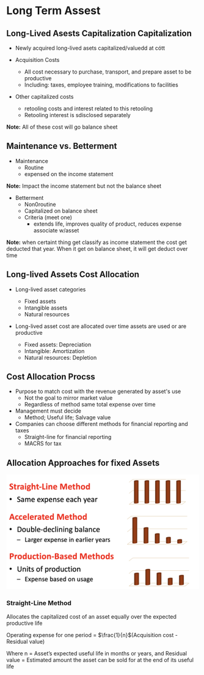 # Long Term Assest 

## Long-Lived Asests Capitalization Capitalization
* Newly acquired long-lived asets capitalized/valuedd at cótt

* Acquisition Costs
    - All cost necessary to purchase, transport, and prepare asset to be productive 
    - Including: taxes, employee training, modifications to facilities

* Other capitalized costs
    - retooling costs and interest related to this retooling
    - Retooling interest is sdisclosed separately 

**Note:** All of these cost will go balance sheet 

## Maintenance vs. Betterment 

* Maintenance 
    - Routine
    - expensed on the income statement 

**Note:** Impact the income statement but not the balance sheet 

* Betterment
    - Non0routine
    - Capitalized on balance sheet
    - Criteria (meet one)
        - extends life, improves quality of product, reduces expense associate w/asset 

**Note:** when certaint thing get classify as income statement the cost get deducted that year. When it get on balance sheet, it will get deduct over time 

## Long-lived Assets Cost Allocation 
* Long-lived asset categories
    - Fixed assets
    - Intangible assets
    - Natural resources

* Long-lived asset cost are allocated over time assets are used or are productive 
    - Fixed assets: Depreciation 
    - Intangible: Amortization
    - Natural resources: Depletion 

## Cost Allocation Procss 
* Purpose to match cost with the revenue generated by asset's use 
    - Not the goal to mirror market value 
    - Regardless of method same total expense over time 
* Management must decide 
    - Method; Useful life; Salvage value 
* Companies can choose different methods for financial reporting and taxes
    - Straight-line for financial reporting 
    - MACRS for tax 

## Allocation Approaches for fixed Assets 

![Depreciation](depreciation.png)

### Straight-Line Method 

Allocates the capitalized cost of an asset equally over the expected productive life

Operating expense for one period = $\frac{1}{n}$(Acquisition cost - Residual value)

Where n = Asset’s expected useful life in months or years, and Residual value = Estimated amount the asset             can be sold for at the end of its useful life


